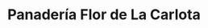 ---
title: "Panadería Flor de La Carlota"
url: /caracas/panaderia-flor-de-la-carlota/
shop: panadería
---